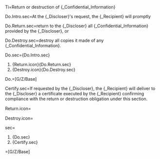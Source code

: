Ti=Return or destruction of {_Confidential_Information}

Do.Intro.sec=At the {_Discloser}'s request, the {_Recipient} will promptly

Do.Return.sec=<span class="highlight">return</span> to the {_Discloser} all {_Confidential_Information} provided by the {_Discloser}, or

Do.Destroy.sec=<span class="highlight">destroy</span> all copies it made of any {_Confidential_Information}.

Do.sec={Do.Intro.sec}<ol class="secs-and"><li>{Return.icon}{Do.Return.sec}<li>{Destroy.icon}{Do.Destroy.sec}</ol>

Do.=[G/Z/Base]

Certify.sec=If requested by the {_Discloser}, the {_Recipient} will deliver to the {_Discloser} a <span class="highlight">certificate</span> executed by the {_Recipient} confirming compliance with the return or destruction obligation under this section.

Return.icon=<img src="Doc/G/IACCM-NDA-Design/Z/icon/return.png" height="15" width="15" >  

Destroy.icon=<img src="Doc/G/IACCM-NDA-Design/Z/icon/destroy.png" height="15" width="15" >  

sec=<ol class="secs-and"><li>{Do.sec}<li>{Certify.sec}</ol>

=[G/Z/Base]
